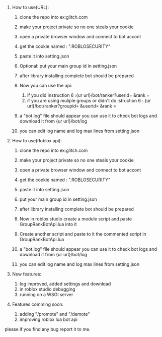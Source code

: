 1. How to use(URL):
	1. clone the repo into ex:glitch.com
	2. make your project private so no one steals your cookie
	3. open a private browser window and connect to bot accont
	4. get the cookie named : ".ROBLOSECURITY"
	5. paste it into setting.json
	6. Optional: put your main group id in setting.json
	7. after library installing  complete bot should be prepared
	8. Now you can use the api:
		1. if you did instruction 6 :{ur url}/bot/ranker?userid= &rank = 
		2. if you are using muliple groups or didn't do istruction 6 : {ur url}/bot/ranker?groupid= &userid= &rank = 
	9. a "bot.log" file should appear you can use it to check bot logs and download it from {ur url}/bot/log

	10. you can edit log name and log max lines from setting.json

2. How to use(Roblox api):
	1. clone the repo into ex:glitch.com
	2. make your project private so no one steals your cookie
	3. open a private browser window and connect to bot accont
	4. get the cookie named : ".ROBLOSECURITY"
	5. paste it into setting.json
	6. put your main group id in setting.json
	7. after library installing  complete bot should be prepared
	8. Now in roblox studio create a module script and paste GroupRankBotApi.lua into it
	9. Create another script and paste to it the commented script in GroupRankBotApi.lua

	10. a "bot.log" file should appear you can use it to check bot logs and download it from {ur url}/bot/log
	11. you can edit log name and log max lines from setting.json

3. New features:
	1. log improved, added settings and download
	2. in roblox studio debugging
	3. running on a WSGI server

4. Features comming soon:
	1. adding "/promote" and "/demote"
	2. improving roblox lua bot api


please if you find any bug report it to me.